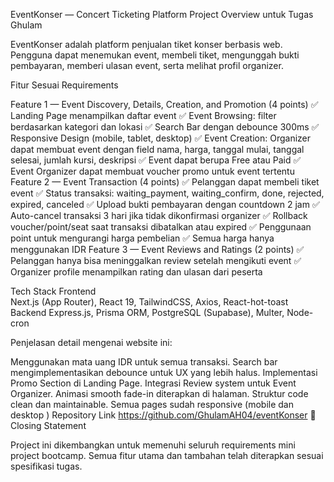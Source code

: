 EventKonser — Concert Ticketing Platform
Project Overview untuk Tugas Ghulam

EventKonser adalah platform penjualan tiket konser berbasis web.
Pengguna dapat menemukan event, membeli tiket, mengunggah bukti pembayaran, memberi ulasan event, serta melihat profil organizer.

Fitur Sesuai Requirements

Feature 1 — Event Discovery, Details, Creation, and Promotion (4 points)
✅ Landing Page menampilkan daftar event
✅ Event Browsing: filter berdasarkan kategori dan lokasi
✅ Search Bar dengan debounce 300ms
✅ Responsive Design (mobile, tablet, desktop)
✅ Event Creation: Organizer dapat membuat event dengan field nama, harga, tanggal mulai, tanggal selesai, jumlah kursi, deskripsi
✅ Event dapat berupa Free atau Paid
✅ Event Organizer dapat membuat voucher promo untuk event tertentu
Feature 2 — Event Transaction (4 points)
✅ Pelanggan dapat membeli tiket event
✅ Status transaksi: waiting_payment, waiting_confirm, done, rejected, expired, canceled
✅ Upload bukti pembayaran dengan countdown 2 jam
✅ Auto-cancel transaksi 3 hari jika tidak dikonfirmasi organizer
✅ Rollback voucher/point/seat saat transaksi dibatalkan atau expired
✅ Penggunaan point untuk mengurangi harga pembelian
✅ Semua harga hanya menggunakan IDR
Feature 3 — Event Reviews and Ratings (2 points)
✅ Pelanggan hanya bisa meninggalkan review setelah mengikuti event
✅ Organizer profile menampilkan rating dan ulasan dari peserta

Tech Stack
Frontend	
Next.js (App Router), React 19, TailwindCSS, Axios, React-hot-toast
Backend	
Express.js, Prisma ORM, PostgreSQL (Supabase), Multer, Node-cron

Penjelasan detail mengenai website ini:

Menggunakan mata uang IDR untuk semua transaksi.
Search bar mengimplementasikan debounce untuk UX yang lebih halus.
Implementasi Promo Section di Landing Page.
Integrasi Review system untuk Event Organizer.
Animasi smooth fade-in diterapkan di halaman.
Struktur code clean dan maintainable.
Semua pages sudah responsive (mobile dan desktop
)
Repository Link
https://github.com/GhulamAH04/eventKonser
📢 Closing Statement

Project ini dikembangkan untuk memenuhi seluruh requirements mini project bootcamp.
Semua fitur utama dan tambahan telah diterapkan sesuai spesifikasi tugas.

